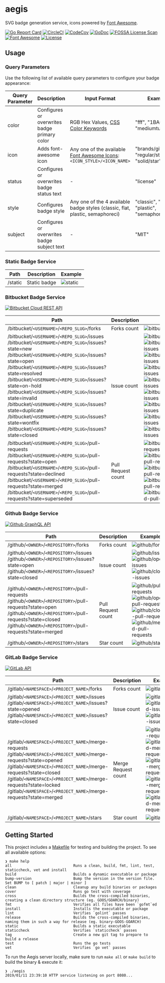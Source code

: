 # aegis

SVG badge generation service, icons powered by [Font Awesome](https://fontawesome.com/https://fontawesome.com/).

[![Go Report Card](https://goreportcard.com/badge/github.com/tohjustin/aegis)](https://goreportcard.com/report/github.com/tohjustin/aegis)
[![CircleCI](https://circleci.com/gh/tohjustin/aegis/tree/master.svg?style=shield&circle-token=fbdca44ece1ce1c6e2a907a530476138578946a2)](https://circleci.com/gh/tohjustin/aegis/tree/master)
[![CodeCov](https://codecov.io/gh/tohjustin/aegis/branch/master/graph/badge.svg?token=HRJhI2JVS0)](https://codecov.io/gh/tohjustin/aegis)
[![GoDoc](https://godoc.org/github.com/tohjustin/aegis/pkg/badge?status.svg)](http://godoc.org/github.com/tohjustin/aegis/pkg/badge/)
[![FOSSA License Scan](https://app.fossa.io/api/projects/git%2Bgithub.com%2Ftohjustin%2Faegis.svg?type=shield)](https://app.fossa.io/projects/git%2Bgithub.com%2Ftohjustin%2Faegis?ref=badge_shield)
[![Font Awesome](https://aegis.now.sh/static?icon=brands/font-awesome&subject=Font%20Awesome&status=v5.6.3&color=318FE0)](https://fontawesome.com/)
[![License](https://aegis.now.sh/static?subject=license&status=MIT)](https://opensource.org/licenses/MIT)

## Usage

### Query Parameters

Use the following list of available query parameters to configure your badge appearance:

| Query Parameter | Description                                  | Input Format                                                                                             | Example                                      |
| --------------- | -------------------------------------------- | -------------------------------------------------------------------------------------------------------- | --------------------------------------------- |
| color           | Configures or overwrites badge primary color | RGB Hex Values, [CSS Color Keywords](https://developer.mozilla.org/en-US/docs/Web/CSS/color_value)       | "fff", "1BACBF", "mediumturquoise"            |
| icon            | Adds font-awesome icon                       | Any one of the available [Font Awesome Icons](https://fontawesome.com/icons): `<ICON_STYLE>/<ICON_NAME>` | "brands/github", "regular/star", "solid/star" |
| status          | Configures or overwrites badge status text   | -                                                                                                        | "license"                                     |
| style           | Configures badge style                       | Any one of the 4 available badge styles (classic, flat, plastic, semaphoreci)                              | "classic", "flat", "plastic", "semaphoreci"     |
| subject         | Configures or overwrites badge subject text  | -                                                                                                        | "MIT"                                         |

### Static Badge Service

| Path    | Description  | Example                                                                                                           |
| ------- |------------- | ----------------------------------------------------------------------------------------------------------------- |
| /static | Static badge | ![static](https://aegis.now.sh/static?icon=brands/font-awesome&subject=Font%20Awesome&status=v5.6.3&color=318FE0) |

### Bitbucket Badge Service

[![Bitbucket Cloud REST API](https://aegis.now.sh/static?icon=brands/bitbucket&subject=Bitbucket%20Cloud%20REST%20API&status=v2.0)](https://developer.atlassian.com/bitbucket/api/2/reference/)

| Path                                           | Description        | Example                                                                             |
| ---------------------------------------------- |------------------- | ----------------------------------------------------------------------------------- |
| /bitbucket/`<USERNAME>`/`<REPO_SLUG>`/forks         | Forks count         | ![bitbucket/forks](https://aegis.now.sh/bitbucket/tutorials/tutorials.bitbucket.org/forks)                 |
| /bitbucket/`<USERNAME>`/`<REPO_SLUG>`/issues<br>/bitbucket/`<USERNAME>`/`<REPO_SLUG>`/issues?state=new<br>/bitbucket/`<USERNAME>`/`<REPO_SLUG>`/issues?state=open<br>/bitbucket/`<USERNAME>`/`<REPO_SLUG>`/issues?state=resolved<br>/bitbucket/`<USERNAME>`/`<REPO_SLUG>`/issues?state=on-hold<br>/bitbucket/`<USERNAME>`/`<REPO_SLUG>`/issues?state=invalid<br>/bitbucket/`<USERNAME>`/`<REPO_SLUG>`/issues?state=duplicate<br>/bitbucket/`<USERNAME>`/`<REPO_SLUG>`/issues?state=wontfix<br>/bitbucket/`<USERNAME>`/`<REPO_SLUG>`/issues?state=closed<br> | Issue count        | ![bitbucket/issues](https://aegis.now.sh/bitbucket/tutorials/tutorials.bitbucket.org/issues)<br>![bitbucket/new-issues](https://aegis.now.sh/bitbucket/tutorials/tutorials.bitbucket.org/issues?state=new)<br>![bitbucket/open-issues](https://aegis.now.sh/bitbucket/tutorials/tutorials.bitbucket.org/issues?state=open)<br>![bitbucket/resolved-issues](https://aegis.now.sh/bitbucket/tutorials/tutorials.bitbucket.org/issues?state=resolved)<br>![bitbucket/on-hold-issues](https://aegis.now.sh/bitbucket/tutorials/tutorials.bitbucket.org/issues?state=on-hold)<br>![bitbucket/invalid-issues](https://aegis.now.sh/bitbucket/tutorials/tutorials.bitbucket.org/issues?state=invalid)<br>![bitbucket/duplicate-issues](https://aegis.now.sh/bitbucket/tutorials/tutorials.bitbucket.org/issues?state=duplicate)<br>![bitbucket/wontfix-issues](https://aegis.now.sh/bitbucket/tutorials/tutorials.bitbucket.org/issues?state=wontfix)<br>![bitbucket/closed-issues](https://aegis.now.sh/bitbucket/tutorials/tutorials.bitbucket.org/issues?state=closed)<br>  |
| /bitbucket/`<USERNAME>`/`<REPO_SLUG>`/pull-requests<br>/bitbucket/`<USERNAME>`/`<REPO_SLUG>`/pull-requests?state=open<br>/bitbucket/`<USERNAME>`/`<REPO_SLUG>`/pull-requests?state=declined<br>/bitbucket/`<USERNAME>`/`<REPO_SLUG>`/pull-requests?state=merged<br>/bitbucket/`<USERNAME>`/`<REPO_SLUG>`/pull-requests?state=superseded<br> | Pull Request count | ![bitbucket/pull-requests](https://aegis.now.sh/bitbucket/tutorials/tutorials.bitbucket.org/pull-requests)<br>![bitbucket/open-pull-requests](https://aegis.now.sh/bitbucket/tutorials/tutorials.bitbucket.org/pull-requests?state=open)<br>![bitbucket/declined-pull-requests](https://aegis.now.sh/bitbucket/tutorials/tutorials.bitbucket.org/pull-requests?state=declined)<br>![bitbucket/merged-pull-requests](https://aegis.now.sh/bitbucket/tutorials/tutorials.bitbucket.org/pull-requests?state=merged)<br>![bitbucket/superseded-pull-requests](https://aegis.now.sh/bitbucket/tutorials/tutorials.bitbucket.org/pull-requests?state=superseded) |

### Github Badge Service

[![Github GraphQL API](https://aegis.now.sh/static?icon=brands/github&subject=Github%20GraphQL%20API&status=v4)](https://developer.github.com/v4/)

| Path                                           | Description        | Example                                                                             |
| ---------------------------------------------- |------------------- | ----------------------------------------------------------------------------------- |
| /github/`<OWNER>`/`<REPOSITORY>`/forks         | Forks count         | ![github/forks](https://aegis.now.sh/github/google/gopacket/forks)                 |
| /github/`<OWNER>`/`<REPOSITORY>`/issues<br>/github/`<OWNER>`/`<REPOSITORY>`/issues?state=open<br>/github/`<OWNER>`/`<REPOSITORY>`/issues?state=closed<br> | Issue count        | ![github/issues](https://aegis.now.sh/github/google/gopacket/issues)<br>![github/open-issues](https://aegis.now.sh/github/google/gopacket/issues?state=open)<br>![github/closed-issues](https://aegis.now.sh/github/google/gopacket/issues?state=closed)  |
| /github/`<OWNER>`/`<REPOSITORY>`/pull-requests<br>/github/`<OWNER>`/`<REPOSITORY>`/pull-requests?state=open<br>/github/`<OWNER>`/`<REPOSITORY>`/pull-requests?state=closed<br>/github/`<OWNER>`/`<REPOSITORY>`/pull-requests?state=merged<br> | Pull Request count | ![github/pull-requests](https://aegis.now.sh/github/google/gopacket/pull-requests)<br>![github/open-pull-requests](https://aegis.now.sh/github/google/gopacket/pull-requests?state=open)<br>![github/closed-pull-requests](https://aegis.now.sh/github/google/gopacket/pull-requests?state=closed)<br>![github/merged-pull-requests](https://aegis.now.sh/github/google/gopacket/pull-requests?state=merged) |
| /github/`<OWNER>`/`<REPOSITORY>`/stars         | Star count         | ![github/stars](https://aegis.now.sh/github/google/gopacket/stars)                 |

### GitLab Badge Service

[![GitLab API](https://aegis.now.sh/static?icon=brands/gitlab&subject=GitLab%20API&status=v4)](https://docs.gitlab.com/ee/api/)

| Path                                           | Description        | Example                                                                             |
| ---------------------------------------------- |------------------- | ----------------------------------------------------------------------------------- |
| /gitlab/`<NAMESPACE>`/`<PROJECT_NAME>`/forks         | Forks count         | ![gitlab/forks](https://aegis.now.sh/gitlab/gitlab-org/gitaly/forks)                 |
| /gitlab/`<NAMESPACE>`/`<PROJECT_NAME>`/issues<br>/gitlab/`<NAMESPACE>`/`<PROJECT_NAME>`/issues?state=opened<br>/gitlab/`<NAMESPACE>`/`<PROJECT_NAME>`/issues?state=closed<br> | Issue count        | ![gitlab/issues](https://aegis.now.sh/gitlab/gitlab-org/gitaly/issues)<br>![gitlab/opened-issues](https://aegis.now.sh/gitlab/gitlab-org/gitaly/issues?state=opened)<br>![gitlab/closed-issues](https://aegis.now.sh/gitlab/gitlab-org/gitaly/issues?state=closed)<br> |
| /gitlab/`<NAMESPACE>`/`<PROJECT_NAME>`/merge-requests<br>/gitlab/`<NAMESPACE>`/`<PROJECT_NAME>`/merge-requests?state=opened<br>/gitlab/`<NAMESPACE>`/`<PROJECT_NAME>`/merge-requests?state=closed<br>/gitlab/`<NAMESPACE>`/`<PROJECT_NAME>`/merge-requests?state=locked<br>/gitlab/`<NAMESPACE>`/`<PROJECT_NAME>`/merge-requests?state=merged<br> | Merge Request count | ![gitlab/merge-requests](https://aegis.now.sh/gitlab/gitlab-org/gitaly/merge-requests)<br>![gitlab/opened-merge-requests](https://aegis.now.sh/gitlab/gitlab-org/gitaly/merge-requests?state=opened)<br>![gitlab/closed-merge-requests](https://aegis.now.sh/gitlab/gitlab-org/gitaly/merge-requests?state=closed)<br>![gitlab/locked-merge-requests](https://aegis.now.sh/gitlab/gitlab-org/gitaly/merge-requests?state=locked)<br>![gitlab/merged-merge-requests](https://aegis.now.sh/gitlab/gitlab-org/gitaly/merge-requests?state=merged)<br> |
| /gitlab/`<NAMESPACE>`/`<PROJECT_NAME>`/stars<br> | Star count | ![gitlab/stars](https://aegis.now.sh/gitlab/gitlab-org/gitaly/stars)<br> |

## Getting Started

This project includes a [Makefile](Makefile) for testing and building the project. To see all available options:

```
❯ make help
all                            Runs a clean, build, fmt, lint, test, staticcheck, vet and install
build                          Builds a dynamic executable or package
bump-version                   Bump the version in the version file. Set BUMP to [ patch | major | minor ]
clean                          Cleanup any build binaries or packages
cover                          Runs go test with coverage
cross                          Builds the cross-compiled binaries, creating a clean directory structure (eg. GOOS/GOARCH/binary)
fmt                            Verifies all files have been `gofmt`ed
install                        Installs the executable or package
lint                           Verifies `golint` passes
release                        Builds the cross-compiled binaries, naming them in such a way for release (eg. binary-GOOS-GOARCH)
static                         Builds a static executable
staticcheck                    Verifies `staticcheck` passes
tag                            Create a new git tag to prepare to build a release
test                           Runs the go tests
vet                            Verifies `go vet` passes
```

To run the Aegis server locally, make sure to run `make all` or `make build` to build the binary & execute it:

```shell
❯ ./aegis
2019/01/11 23:39:10 HTTP service listening on port 8080...
```
